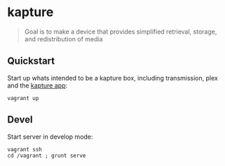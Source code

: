 kapture
=======

> Goal is to make a device that provides simplified retrieval, storage, and redistribution of media

Quickstart
---

Start up whats intended to be a kapture box, including transmission, plex and the [kapture app](http://vagrant-kapture.local):

```
vagrant up
```

Devel
-----

Start server in develop mode:

```
vagrant ssh
cd /vagrant ; grunt serve
```
